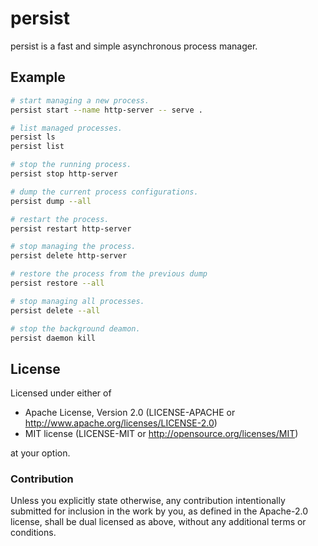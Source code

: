 persist
=======

persist is a fast and simple asynchronous process manager.

Example
-------

```bash
# start managing a new process.
persist start --name http-server -- serve .

# list managed processes.
persist ls
persist list

# stop the running process.
persist stop http-server

# dump the current process configurations.
persist dump --all

# restart the process.
persist restart http-server

# stop managing the process.
persist delete http-server

# restore the process from the previous dump
persist restore --all

# stop managing all processes.
persist delete --all

# stop the background deamon.
persist daemon kill
```

License
-------

Licensed under either of

- Apache License, Version 2.0 (LICENSE-APACHE or <http://www.apache.org/licenses/LICENSE-2.0>)
- MIT license (LICENSE-MIT or <http://opensource.org/licenses/MIT>)

at your option.

### Contribution

Unless you explicitly state otherwise, any contribution intentionally submitted for inclusion in the work by you, as defined in the Apache-2.0 license, shall be dual licensed as above, without any additional terms or conditions.
